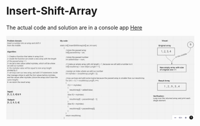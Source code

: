 # Insert-Shift-Array

The actual code and solution are in a console app [Here](./insert-shift-array)

![Image](./insert-shift-array.png)

